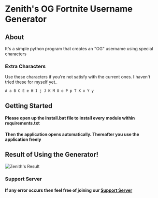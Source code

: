 # Zenith's OG Fortnite Username Generator

## About

It's a simple python program that creates an "OG" username using special characters

### Extra Characters
Use these characters if you're not satisfy with the current ones. I haven't tried these for myself yet..
```
А а В С Е е Н І ј Ј К М О о Р р Т Х х Ү у
```

## Getting Started

#### Please open up the install.bat file to install every module within requirements.txt
#### Then the application opens automatically. Thereafter you use the application freely


## Result of Using the Generator!

![Zenith's Result](https://media.discordapp.net/attachments/1131043505075126393/1183392880937672774/image.png?ex=65882b81&is=6575b681&hm=7e95cec0ddd8b0f0ff351960b6b9c6feef3b112d00f785581ad1756527a38a0b&=&format=webp&quality=lossless&width=653&height=268)

### Support Server
#### If any error occurs then feel free of joining our [Support Server](https://discord.gg/stWgVnBgHq)

